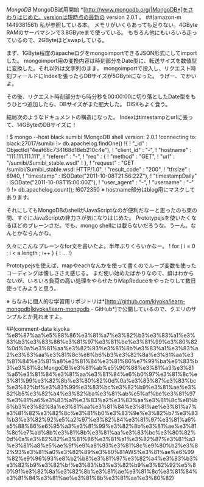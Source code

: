 *MongoDB* MongoDB試用開始
*[http://www.mongodb.org/|MongoDB*]をさわりはじめた。versionは現時点の最新の version 2.0.1 。
##(amazon-m 1449381561) 私が参照している本。
メモリがいくらあっても足りない。4GByte RAMのサーバマシンで3.8GByteまで使っている。
もちろん他にもいろいろ走っているので、2GByteほどswapしている。

まず、1GByte程度のapacheログをmongoimportできるJSON形式にしてimportした。
mongoimport用の変換内容は時刻部分をDate型に、転送サイズを数値型に変換した。それ以外は文字列のまま。
mongoimportで投入し、リクエスト時刻フィールドにIndexを張ったらDBサイズが5GByteになった。
うげー、でかいよ。

その後、リクエスト時刻部分から時分秒を00:00:00に切り落としたDate型をもうひとつ追加したら、DBサイズがまた肥大した。
DISKもよく食う。

結局次のようなドキュメントの構造になった。
Indexはtimestampとurlに張って、14GByteのDBサイズに！

! $ mongo --host black sumibi
!MongoDB shell version: 2.0.1
!connecting to: black:27017/sumibi
!> db.apachelog.findOne()
!{
!	"_id" : ObjectId("4eaf66c734168d18eb210c4e"),
!	"client_id" : "-",
!	"hostname" : "111.111.111.111",
!	"referer" : "-",
!	"req" : {
!		"method" : "GET",
!		"url" : "/sumibi/Sumibi_stable.wsdl"
!	},
!	"request" : "GET /sumibi/Sumibi_stable.wsdl HTTP/1.0",
!	"result_code" : "200",
!	"tfrsize" : 6940,
!	"timestamp" : ISODate("2011-10-08T21:56:22Z"),
!	"timestampDaily" : ISODate("2011-10-08T15:00:00Z"),
!	"user_agent" : "-",
!	"username" : "-"
!}
!> db.apachelog.count();
!6072350
 ※ hostname部分はblog用にマスクしてあります。

それにしてもMongoDBのshellがJavaScriptなのが便利だなーと思ったのも束の間、すぐにJavaScriptの非力さが気になりはじめた。
Prototypejsを使いたくなるほどのプレーンさだ。でも、mongo shellには載らないだろうな。うーん。なんとかならんかな。

久々にこんなプレーンなfor文を書いたよ。半年ぶりくらいかなー。
! for ( i = 0 ; i < a.length ; i++ ) {
! ...
!}

Prototypejsを使えば、mapやeachなんかを使って書くのでループ変数を使ったコーディングは懐しささえ感じる。
まだ使い始めたばかりなので、癖はわからないが、いろいろ負荷の高い処理をやらせたりMapReduceをやったりして数日使ってみようと思う。

※ ちなみに個人的な学習用リポジトリは*[http://github.com/kiyoka/learn-mongodb|kiyoka/learn-mongodb - GitHub*]で公開しているので、クエリのサンプルとか見れますよ。

##(comment-data kiyoka %e8%87%aa%e5%88%86%e3%81%a7%e3%82%b3%e3%83%a1%e3%83%b3%e3%83%88%e3%81%97%e3%81%be%e3%81%99%e3%80%82%0d%0a%e3%81%aa%e3%82%93%e3%81%8b%e3%83%a1%e3%83%a2%e3%83%aa%e3%81%8c%e8%b6%b3%e3%82%8a%e3%81%aa%e3%81%84%e3%81%a8%e3%81%84%e3%81%86%e7%99%ba%e6%83%b3%e3%81%8cMongoDB%e3%81%ab%e5%90%88%e3%81%a3%e3%81%a6%e3%81%84%e3%81%aa%e3%81%84%e6%b0%97%e3%81%8c%e3%81%99%e3%82%8b%e3%80%82%0d%0a%e3%83%87%e3%83%bc%e3%82%bf%e3%83%99%e3%83%bc%e3%82%b9%e3%81%ae%e3%82%b5%e3%82%a4%e3%82%ba%e3%81%ab%e5%af%be%e3%81%97%e3%81%a6%e3%83%a1%e3%83%a2%e3%83%aa%e3%81%8c%e8%b6%b3%e3%82%8a%e3%81%aa%e3%81%84%e3%81%ae%e3%81%a7%e3%81%82%e3%82%8c%e3%81%b0%e3%83%9e%e3%82%b7%e3%83%b3%e3%82%92%e5%a2%97%e3%82%84%e3%81%97%e3%81%a6%e5%88%86%e6%95%a3%e3%81%99%e3%82%8b%e3%81%ae%e3%81%8c%e7%ad%8b%e3%81%8b%e3%81%aa%e3%83%bc%e3%80%82%0d%0a%e3%82%82%e3%81%86%e3%81%a1%e3%82%87%e3%81%a3%e3%81%a8%e5%ae%9f%e9%a8%93%e3%81%8c%e9%80%b2%e3%82%93%e3%81%a0%e3%82%89%e3%80%81AWS%e3%81%ae%e6%99%82%e9%96%93%e8%b2%b8%e3%81%97%e3%82%a4%e3%83%b3%e3%82%b9%e3%82%bf%e3%83%b3%e3%82%b9%e3%82%92%e5%80%9f%e3%82%8a%e3%82%8b%e3%81%ae%e3%81%8c%e3%81%84%e3%81%84%e3%81%ae%e3%81%8b%e3%81%aa%e3%80%82)
